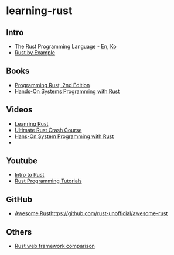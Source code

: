 # learning-rust

## Intro

- The Rust Programming Language - [En](https://doc.rust-lang.org/book/), [Ko](https://rinthel.github.io/rust-lang-book-ko/)
- [Rust by Example](https://doc.rust-lang.org/rust-by-example/)

## Books

- [Programming Rust, 2nd Edition](https://learning.oreilly.com/library/view/programming-rust-2nd/9781492052586/)
- [Hands-On Systems Programming with Rust](https://learning.oreilly.com/library/view/hands-on-systems-programming/9781098109424/)

## Videos
- [Leanring Rust](https://learning.oreilly.com/videos/learning-rust/9781788477918/)
- [Ultimate Rust Crash Course](https://learning.oreilly.com/videos/ultimate-rust-crash/9781800563902/)
- [Hans-On System Programming with Rust](https://learning.oreilly.com/videos/hands-on-systems-programming/9781838822132/)
-
## Youtube

- [Intro to Rust](https://www.youtube.com/playlist?list=PLJbE2Yu2zumDF6BX6_RdPisRVHgzV02NW)
- [Rust Programming Tutorials](https://www.youtube.com/watch?v=vOMJlQ5B-M0&list=PLVvjrrRCBy2JSHf9tGxGKJ-bYAN_uDCUL)

## GitHub

- [Awesome Rust]()https://github.com/rust-unofficial/awesome-rust

## Others
- [Rust web framework comparison](https://github.com/flosse/rust-web-framework-comparison)
